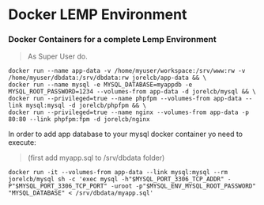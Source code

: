 # Docker LEMP Environment

### Docker Containers for a complete Lemp Environment

>As Super User do.

    docker run --name app-data -v /home/myuser/workspace:/srv/www:rw -v /home/myuser/dbdata:/srv/dbdata:rw jorelcb/app-data && \
    docker run --name mysql -e MYSQL_DATABASE=myappdb -e MYSQL_ROOT_PASSWORD=1234 --volumes-from app-data -d jorelcb/mysql && \
    docker run --privileged=true --name phpfpm --volumes-from app-data --link mysql:mysql -d jorelcb/phpfpm && \
    docker run --privileged=true --name nginx --volumes-from app-data -p 80:80 --link phpfpm:fpm -d jorelcb/nginx


In order to add app database to your mysql docker container yo need to execute: 

>(first add myapp.sql to /srv/dbdata folder)

    docker run -it --volumes-from app-data --link mysql:mysql --rm jorelcb/mysql sh -c 'exec mysql -h"$MYSQL_PORT_3306_TCP_ADDR" -P"$MYSQL_PORT_3306_TCP_PORT" -uroot -p"$MYSQL_ENV_MYSQL_ROOT_PASSWORD" "MYSQL_DATABASE" < /srv/dbdata/myapp.sql'